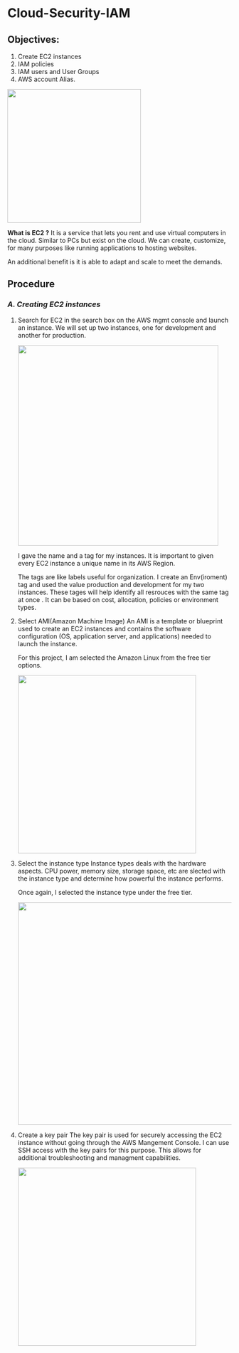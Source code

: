 # Cloud-Security-IAM

## Objectives:
1. Create EC2 instances
2. IAM policies
3. IAM users and User Groups
4. AWS account Alias.

<img src= "https://github.com/user-attachments/assets/8df8fc70-3fa0-495c-a659-00dd86707741" width = "300">

**What is EC2 ?**
It is a service that lets you rent and use virtual computers in the cloud. Similar to PCs but exist on the cloud. We can create, customize, for many purposes like running applications to hosting websites. 

An additional benefit is it is able to adapt and scale to meet the demands. 

## Procedure
### *A. Creating EC2 instances*
1. Search for EC2 in the search box on the AWS mgmt console and launch an instance.
   We will set up two instances, one for development and another for production.

   <img src= "https://github.com/user-attachments/assets/477a5223-fb5e-41be-912a-54885e0a7780" width = "450">

   I gave the name and a tag for my instances. It is important to given every EC2 instance a unique name in its AWS Region. 

   The tags are like labels useful for organization. I create an Env(iroment) tag and used the value production and development for my two instances. These tages will help identify all resrouces with the same tag at once . It can be based on cost, allocation, policies     or environment types. 

2. Select AMI(Amazon Machine Image)
   An AMI is a template or blueprint used to create an EC2 instances and contains the software configuration (OS, application server, and applications) needed to launch the instance. 

   For this project, I am selected the Amazon Linux from the free tier options.

   <img src = "https://github.com/user-attachments/assets/79807909-da88-4139-8a18-84407f8036b8" width = "400">

3. Select the instance type
   Instance types deals with the hardware aspects. CPU power, memory size, storage space, etc are slected with the instance type and determine how powerful the instance performs.
   
   Once again, I selected the instance type under the free tier. 
   
   <img src = "https://github.com/user-attachments/assets/f3d1a30a-63d5-4929-affc-13195cc4d476" width = "500">

4. Create a key pair
   The key pair  is used for securely accessing the EC2 instance without going through the AWS Mangement Console. I can use SSH access with the key pairs for this purpose. This allows for additional troubleshooting and managment capabilities.
   
   <img src ="https://github.com/user-attachments/assets/b702187f-b8e1-4c20-b071-9371ad27b832" width = "400">


 


